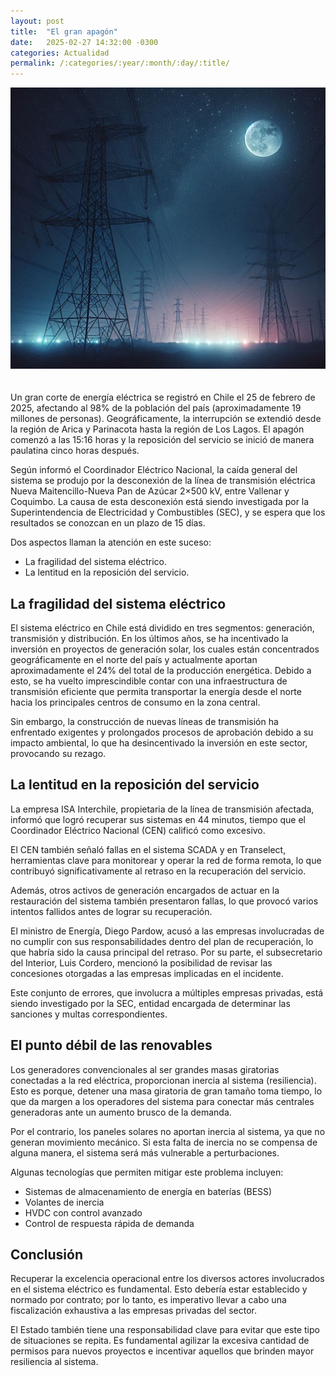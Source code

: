 ```yaml
---
layout: post
title:  "El gran apagón"
date:   2025-02-27 14:32:00 -0300
categories: Actualidad
permalink: /:categories/:year/:month/:day/:title/
---
```

<div>
  <img src="/assets/images/el-gran-apagon.jpg" alt="El gran apagón" style="width:750px; max-height:450px;object-fit:cover;margin-bottom:20px"> 
</div>

Un gran corte de energía eléctrica se registró en Chile el 25 de febrero de 2025, afectando al 98% de la población del país (aproximadamente 19 millones de personas). Geográficamente, la interrupción se extendió desde la región de Arica y Parinacota hasta la región de Los Lagos. El apagón comenzó a las 15:16 horas y la reposición del servicio se inició de manera paulatina cinco horas después.

Según informó el Coordinador Eléctrico Nacional, la caída general del sistema se produjo por la desconexión de la línea de transmisión eléctrica Nueva Maitencillo-Nueva Pan de Azúcar 2×500 kV, entre Vallenar y Coquimbo. La causa de esta desconexión está siendo investigada por la Superintendencia de Electricidad y Combustibles (SEC), y se espera que los resultados se conozcan en un plazo de 15 días.

Dos aspectos llaman la atención en este suceso:

- La fragilidad del sistema eléctrico.
- La lentitud en la reposición del servicio.

## La fragilidad del sistema eléctrico

El sistema eléctrico en Chile está dividido en tres segmentos: generación, transmisión y distribución. En los últimos años, se ha incentivado la inversión en proyectos de generación solar, los cuales están concentrados geográficamente en el norte del país y actualmente aportan aproximadamente el 24% del total de la producción energética. Debido a esto, se ha vuelto imprescindible contar con una infraestructura de transmisión eficiente que permita transportar la energía desde el norte hacia los principales centros de consumo en la zona central.

Sin embargo, la construcción de nuevas líneas de transmisión ha enfrentado exigentes y prolongados procesos de aprobación debido a su impacto ambiental, lo que ha desincentivado la inversión en este sector, provocando su rezago.

## La lentitud en la reposición del servicio

La empresa ISA Interchile, propietaria de la línea de transmisión afectada, informó que logró recuperar sus sistemas en 44 minutos, tiempo que el Coordinador Eléctrico Nacional (CEN) calificó como excesivo.

El CEN también señaló fallas en el sistema SCADA y en Transelect, herramientas clave para monitorear y operar la red de forma remota, lo que contribuyó significativamente al retraso en la recuperación del servicio.

Además, otros activos de generación encargados de actuar en la restauración del sistema también presentaron fallas, lo que provocó varios intentos fallidos antes de lograr su recuperación.

El ministro de Energía, Diego Pardow, acusó a las empresas involucradas de no cumplir con sus responsabilidades dentro del plan de recuperación, lo que habría sido la causa principal del retraso. Por su parte, el subsecretario del Interior, Luis Cordero, mencionó la posibilidad de revisar las concesiones otorgadas a las empresas implicadas en el incidente.

Este conjunto de errores, que involucra a múltiples empresas privadas, está siendo investigado por la SEC, entidad encargada de determinar las sanciones y multas correspondientes.

## El punto débil de las renovables

Los generadores convencionales al ser grandes masas giratorias conectadas a la red eléctrica, proporcionan inercia al sistema (resiliencia). Esto es porque, detener una masa giratoria de gran tamaño toma tiempo, lo que da margen a los operadores del sistema para conectar más centrales generadoras ante un aumento brusco de la demanda.

Por el contrario, los paneles solares no aportan inercia al sistema, ya que no generan movimiento mecánico. Si esta falta de inercia no se compensa de alguna manera, el sistema será más vulnerable a perturbaciones.

Algunas tecnologías que permiten mitigar este problema incluyen:

- Sistemas de almacenamiento de energía en baterías (BESS)
- Volantes de inercia
- HVDC con control avanzado
- Control de respuesta rápida de demanda

## Conclusión

Recuperar la excelencia operacional entre los diversos actores involucrados en el sistema eléctrico es fundamental. Esto debería estar establecido y normado por contrato; por lo tanto, es imperativo llevar a cabo una fiscalización exhaustiva a las empresas privadas del sector.

El Estado también tiene una responsabilidad clave para evitar que este tipo de situaciones se repita. Es fundamental agilizar la excesiva cantidad de permisos para nuevos proyectos e incentivar aquellos que brinden mayor resiliencia al sistema.